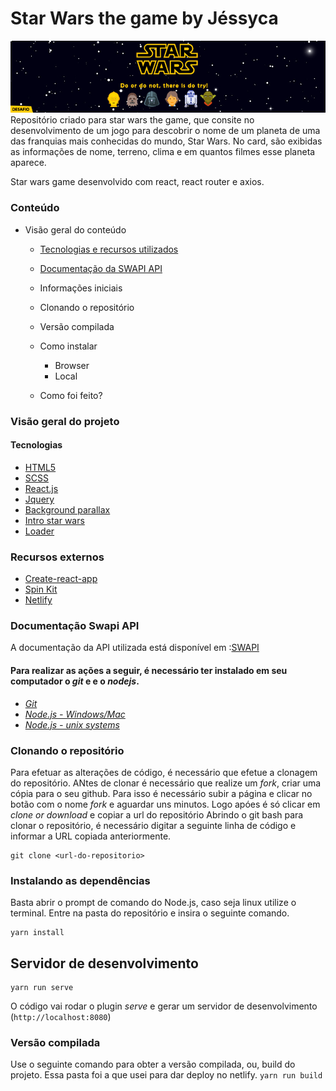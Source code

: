 # Star Wars the game by Jéssyca
<img src="/capa.png" alt="image"/>
Repositório criado para star wars the game, que consite no desenvolvimento de um jogo para descobrir o nome de um planeta de uma das franquias mais conhecidas do mundo, Star Wars. No card, são exibidas as informações de nome, terreno, clima e em quantos filmes esse planeta aparece.

Star wars game desenvolvido com react, react router e axios.

### Conteúdo
- Visão geral do conteúdo
    - [Tecnologias e recursos utilizados](#tecnologias)
    - [Documentação da SWAPI API](#documentação)
    - Informações iniciais
    - Clonando o repositório
    - Versão compilada
    - Como instalar
        + Browser
        + Local
          
    - Como foi feito?

### Visão geral do projeto

#### Tecnologias
- [HTML5](https://developer.mozilla.org/pt-BR/docs/Web/HTML/HTML5)
- [SCSS](https://sass-lang.com/documentation/syntax)
- [React.js](https://www.reactjs.org)
- [Jquery](https://jquery.com/)
- [Background parallax](https://codemyui.com/parallax-pixel-stars-using-pure-css/)
- [Intro star wars](https://dev.to/christopherkade/developing-the-star-wars-opening-crawl-in-htmlcss-2j9e)
- [Loader](https://codepen.io/XABOK/pen/OXAzXP) 

### Recursos externos
- [Create-react-app](https://github.com/facebook/create-react-app) 
- [Spin Kit](https://tobiasahlin.com/spinkit/)
- [Netlify](https://www.netlify.com/)

### Documentação Swapi API

A documentação da API utilizada está disponível em :[SWAPI](https://swapi.co)

#### Para realizar as ações a seguir, é necessário ter instalado em seu computador o _git_ e e o _nodejs_.

* [_Git_](https://git-scm.com)
* [_Node.js - Windows/Mac_](http://nodejs.org/en/download)
* [_Node.js - unix systems_](http://nodejs.org/en/download)

### Clonando o repositório

Para efetuar as alterações de código, é necessário que efetue a clonagem do repositório. ANtes de clonar é necessário que realize um _fork_, criar uma cópia para o seu github. Para isso é necessário subir a página e clicar no botão com o nome _fork_ e aguardar uns minutos. Logo apóes é só clicar em _clone or download_ e copiar a url do repositório
Abrindo o git bash para clonar o repositório, é necessário digitar a seguinte linha de código e informar a URL copiada anteriormente.

```
git clone <url-do-repositorio>

```
### Instalando as dependências
Basta abrir o prompt de comando do Node.js, caso seja linux utilize o terminal. Entre na pasta do repositório e insira o seguinte comando.
```
yarn install
```
## Servidor de desenvolvimento
```
yarn run serve
```
O código vai rodar o plugin _serve_ e gerar um servidor de desenvolvimento (```http://localhost:8080```)


### Versão compilada

Use o seguinte comando para obter a versão compilada, ou, build do projeto. Essa pasta foi a que usei para dar deploy no netlify.
```yarn run build```

